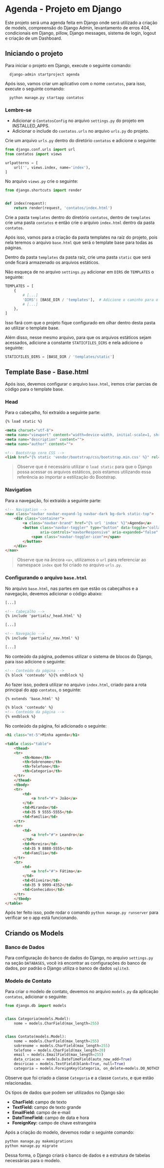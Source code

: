 # Agenda - Projeto em Django

Este projeto será uma agenda feita em Django onde será utilizado a criação de models, compreensão do Django Admin,
levantamento de erros 404, condicionais em Django, pillow, Django messages, sistema de login, logout e criação de um
Dashboard.

## Iniciando o projeto

Para iniciar o projeto em Django, execute o seguinte comando:

```shell
  django-admin startproject agenda
```

Após isso, vamos criar um aplicativo com o nome `contatos`, para isso, execute o seguinte comando:

```shell
  python manage.py startapp contatos
```

### Lembre-se

- Adicionar o `ContatosConfig` no arquivo `settings.py` do projeto em INSTALLED_APPS.
- Adicionar o include do `contatos.urls` no arquivo `urls.py` do projeto.

Crie um arquivo `urls.py` dentro do diretório `contatos` e adicione o seguinte:

```python
from django.conf.urls import url
from contatos import views

urlpatterns = [
    url('', views.index, name='index'),
]
```

No arquivo `views.py` crie o seguinte:

```python
from django.shortcuts import render


def index(request):
    return render(request, 'contatos/index.html')
```

Crie a pasta `templates` dentro do diretório `contatos`, dentro de `templates` crie uma pasta `contatos` e então crie o
arquivo `index.html` dentro da pasta `contatos`.

Após isso, vamos para a criação da pasta templates na raíz do projeto, pois nela teremos o arquivo `base.html` que será
o template base para todas as páginas.

Dentro da pasta `templates` da pasta raíz, crie uma pasta `static` que será onde ficará armazenado os arquivos
estáticos.

Não esqueça de no arquivo `settings.py` adicionar em `DIRS` de `TEMPLATES` o seguinte:

```python
TEMPLATES = [
    {
        # [...]
        'DIRS': [BASE_DIR / 'templates'],  # Adicione o caminho para o diretório `templates`
        # [...]
    },
]
```

Isso fará com que o projeto fique configurado em olhar dentro desta pasta ao utilizar o template base.

Além disso, nesse mesmo arquivo, para que os arquivos estáticos sejam acessados, adicione a constante `STATICFILES_DIRS`
e nela adicione o seguinte:

```python
STATICFILES_DIRS = [BASE_DIR / 'templates/static']
```

## Template Base - Base.html

Após isso, devemos configurar o arquivo `base.html`, iremos criar parcias de código para o template base.

### Head

Para o cabeçalho, foi extraído a seguinte parte:

```html
{% load static %}

<meta charset="utf-8">
<meta name="viewport" content="width=device-width, initial-scale=1, shrink-to-fit=no">
<meta name="description" content="">
<meta name="author" content="">

<!-- Bootstrap core CSS -->
<link href="{% static 'vendor/bootstrap/css/bootstrap.min.css' %}" rel="stylesheet">
```

> Observe que é necessário utilizar o `load static` para que o Django possa acessar os arquivos estáticos, pois estamos utilizando essa referência ao importar a estilização do Bootstrap.

### Navigation

Para a navegação, foi extraído a seguinte parte:

```html
<!-- Navigation -->
<nav class="navbar navbar-expand-lg navbar-dark bg-dark static-top">
    <div class="container">
        <a class="navbar-brand" href="{% url 'index' %}">Agenda</a>
        <button class="navbar-toggler" type="button" data-toggle="collapse" data-target="#navbarResponsive"
                aria-controls="navbarResponsive" aria-expanded="false" aria-label="Toggle navigation">
            <span class="navbar-toggler-icon"></span>
        </button>
    </div>
</nav>
```

> Observe que na âncora `<a>`, utilizamos o `url` para referenciar ao namespace `index` que foi criado no arquivo `urls.py`.

### Configurando o arquivo `base.html`

No arquivo `base.html`, nas partes em que estão os cabeçalhos e a navegação, devemos adicionar o código abaixo:

```html
[...]

<!-- Cabeçalho -->
{% include 'partials/_head.html' %}

[...]

<!-- Navegação -->
{% include 'partials/_nav.html' %}

[...]

```

No conteúdo da página, podemos utilizar o sistema de blocos do Django, para isso adicione o seguinte:

```html
<!-- Conteúdo da página -->
{% block 'conteudo' %}{% endblock %}
```

Ao fazer isso, poderá utilizar no arquivo `index.html`, criado para a rota principal do app `contatos`, o seguinte:

```html
{% extends 'base.html' %}

{% block 'conteudo' %}
<!-- Conteúdo da página -->
{% endblock %}
```

No conteúdo da página, foi adicionado o seguinte:

```html
<h1 class="mt-5">Minha agenda</h1>

<table class="table">
    <thead>
    <tr>
        <th>Nome</th>
        <th>Sobrenome</th>
        <th>Telefone</th>
        <th>Categoria</th>
    </tr>
    </thead>
    <tbody>
    <tr>
        <td>
            <a href="#"> João</a>
        </td>
        <td>Miranda</td>
        <td>35 9 5555-5555</td>
        <td>Família</td>
    </tr>
    <tr>
        <td>
            <a href="#"> Leandro</a>
        </td>
        <td>Moreira</td>
        <td>35 9 8888-5555</td>
        <td>Família</td>
    </tr>
    <tr>
        <td>
            <a href="#"> Fátima</a>
        </td>
        <td>Oliveira</td>
        <td>35 9 9999-4352</td>
        <td>Conhecidos</td>
    </tr>
    </tbody>
</table>
```

Após ter feito isso, pode rodar o comando `python manage.py runserver` para verificar se o app está funcionando.

## Criando os Models

### Banco de Dados

Para configuração do banco de dados do Django, no arquivo `settings.py` na seção `DATABASES`, você irá encontrar as configurações do banco de dados, por padrão o Django utiliza o banco de dados `sqlite3`.

### Modelo de Contato

Para criar o modelo de contato, devemos no arquivo `models.py` da aplicação `contatos`, adicionar o seguinte:

```python
from django.db import models


class Categoria(models.Model):
    nome = models.CharField(max_length=255)


class Contato(models.Model):
    nome = models.CharField(max_length=255)
    sobrenome = models.CharField(max_length=255)
    telefone = models.CharField(max_length=20)
    email = models.EmailField(max_length=255)
    data_criacao = models.DateTimeField(auto_now_add=True)
    descricao = models.TextField(blank=True, null=True)
    categoria = models.ForeignKey(Categoria, on_delete=models.DO_NOTHING)
```

Observe que foi criado a classe `Categoria` e a classe `Contato`, e que estão relacionadas.

Os tipos de dados que podem ser utilizados no Django são:

- **CharField:** campo de texto
- **TextField:** campo de texto grande
- **EmailField:** campo de e-mail
- **DateTimeField:** campo de data e hora
- **ForeignKey:** campo de chave estrangeira

Após a criação do modelo, devemos rodar o seguinte comando:

```bash
python manage.py makemigrations
python manage.py migrate
```

Dessa forma, o Django criará o banco de dados e a estrutura de tabelas necessárias para o modelo.